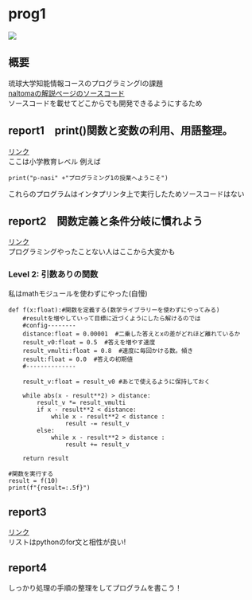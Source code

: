 # prog1
  <img src="https://img.shields.io/badge/-Python-F2C63C.svg?logo=python&style=for-the-badge">

## 概要
琉球大学知能情報コースのプログラミングⅠの課題<br>
<a href = "https://github.com/naltoma/python_intro2021">naltomaの解説ページのソースコード</a><br>
ソースコードを載せてどこからでも開発できるようにするため

## report1　print()関数と変数の利用、用語整理。
<a href = "https://ie.u-ryukyu.ac.jp/~tnal/2024/prog1/static/report/report1_print_variable_terms.html">リンク</a><br>
ここは小学教育レベル
例えば
```
print("p-nasi" +"プログラミング1の授業へようこそ")
```
これらのプログラムはインタプリンタ上で実行したためソースコードはない

## report2　関数定義と条件分岐に慣れよう
<a href = "https://ie.u-ryukyu.ac.jp/~tnal/2024/prog1/static/report/report2_2024.html">リンク</a><br>
プログラミングやったことない人はここから大変かも
### Level 2: 引数ありの関数
私はmathモジュールを使わずにやった(自慢)
```
def f(x:float):#関数を定義する(数学ライブラリーを使わずにやってみる)
    #resultを増やしていって目標に近づくようにしたら解けるのでは
    #config--------
    distance:float = 0.00001  #二乗した答えとxの差がどれほど離れているか
    result_v0:float = 0.5  #答えを増やす速度
    result_vmulti:float = 0.8  #速度に毎回かける数。傾き
    result:float = 0.0  #答えの初期値
    #--------------

    result_v:float = result_v0 #あとで使えるように保持しておく

    while abs(x - result**2) > distance:
        result_v *= result_vmulti
        if x - result**2 < distance:
            while x - result**2 < distance :
                result -= result_v
        else:
            while x - result**2 > distance :
                result += result_v

    return result

#関数を実行する
result = f(10)
print(f"{result=:.5f}")
```

## report3
<a href = "https://ie.u-ryukyu.ac.jp/~tnal/2024/prog1/static/report/report3_iteration.html">リンク</a><br>
リストはpythonのfor文と相性が良い!

## report4
しっかり処理の手順の整理をしてプログラムを書こう！
